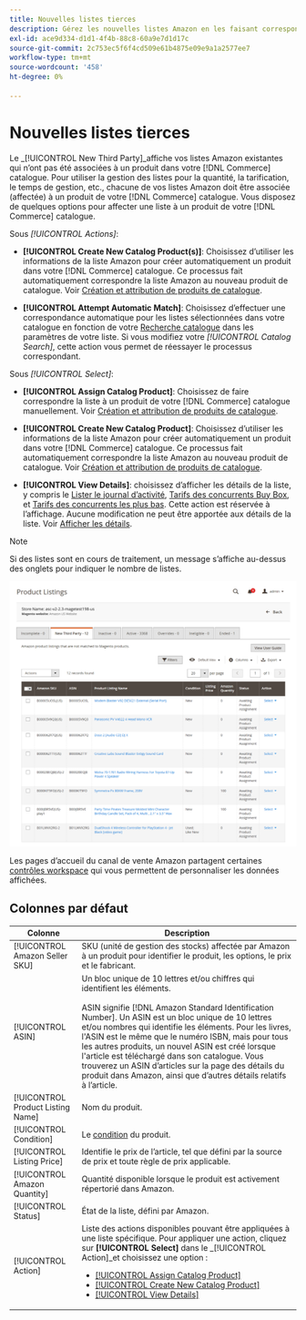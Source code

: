 ```yaml
---
title: Nouvelles listes tierces
description: Gérez les nouvelles listes Amazon en les faisant correspondre à un produit de votre catalogue Commerce.
exl-id: ace9d334-d1d1-4f4b-88c8-60a9e7d1d17c
source-git-commit: 2c753ec5f6f4cd509e61b4875e09e9a1a2577ee7
workflow-type: tm+mt
source-wordcount: '458'
ht-degree: 0%

---
```


# Nouvelles listes tierces

Le _[!UICONTROL New Third Party]_affiche vos listes Amazon existantes qui n’ont pas été associées à un produit dans votre [!DNL Commerce] catalogue. Pour utiliser la gestion des listes pour la quantité, la tarification, le temps de gestion, etc., chacune de vos listes Amazon doit être associée (affectée) à un produit de votre [!DNL Commerce] catalogue. Vous disposez de quelques options pour affecter une liste à un produit de votre [!DNL Commerce] catalogue.

Sous _[!UICONTROL Actions]_:

- **[!UICONTROL Create New Catalog Product(s)]**: Choisissez d’utiliser les informations de la liste Amazon pour créer automatiquement un produit dans votre [!DNL Commerce] catalogue. Ce processus fait automatiquement correspondre la liste Amazon au nouveau produit de catalogue. Voir [Création et attribution de produits de catalogue](./creating-assigning-catalog-products.md).

- **[!UICONTROL Attempt Automatic Match]**: Choisissez d’effectuer une correspondance automatique pour les listes sélectionnées dans votre catalogue en fonction de votre [Recherche catalogue](./catalog-search.md) dans les paramètres de votre liste. Si vous modifiez votre _[!UICONTROL Catalog Search]_, cette action vous permet de réessayer le processus correspondant.

Sous _[!UICONTROL Select]_:

- **[!UICONTROL Assign Catalog Product]**: Choisissez de faire correspondre la liste à un produit de votre [!DNL Commerce] catalogue manuellement. Voir [Création et attribution de produits de catalogue](./creating-assigning-catalog-products.md).

- **[!UICONTROL Create New Catalog Product]**: Choisissez d’utiliser les informations de la liste Amazon pour créer automatiquement un produit dans votre [!DNL Commerce] catalogue. Ce processus fait automatiquement correspondre la liste Amazon au nouveau produit de catalogue. Voir [Création et attribution de produits de catalogue](./creating-assigning-catalog-products.md).

- **[!UICONTROL View Details]**: choisissez d’afficher les détails de la liste, y compris le [Lister le journal d’activité](./product-listing-details.md#listing-activity-log), [Tarifs des concurrents Buy Box](./product-listing-details.md#buy-box-competitor-pricing), et [Tarifs des concurrents les plus bas](./product-listing-details.md#lowest-competitor-pricing). Cette action est réservée à l’affichage. Aucune modification ne peut être apportée aux détails de la liste. Voir [Afficher les détails](./product-listing-details.md).

>[!NOTE]
>
>Si des listes sont en cours de traitement, un message s’affiche au-dessus des onglets pour indiquer le nombre de listes.

![Nouvelles listes tierces](assets/amazon-listings-new-third-party.png)

Les pages d’accueil du canal de vente Amazon partagent certaines [contrôles workspace](./workspace-controls.md) qui vous permettent de personnaliser les données affichées.

## Colonnes par défaut

| Colonne | Description |
|---|---|
| [!UICONTROL Amazon Seller SKU] | SKU (unité de gestion des stocks) affectée par Amazon à un produit pour identifier le produit, les options, le prix et le fabricant. |
| [!UICONTROL ASIN] | Un bloc unique de 10 lettres et/ou chiffres qui identifient les éléments.<br><br>ASIN signifie [!DNL Amazon Standard Identification Number]. Un ASIN est un bloc unique de 10 lettres et/ou nombres qui identifie les éléments. Pour les livres, l&#39;ASIN est le même que le numéro ISBN, mais pour tous les autres produits, un nouvel ASIN est créé lorsque l&#39;article est téléchargé dans son catalogue. Vous trouverez un ASIN d’articles sur la page des détails du produit dans Amazon, ainsi que d’autres détails relatifs à l’article. |
| [!UICONTROL Product Listing Name] | Nom du produit. |
| [!UICONTROL Condition] | Le [condition](./product-listing-condition.md) du produit. |
| [!UICONTROL Listing Price] | Identifie le prix de l’article, tel que défini par la source de prix et toute règle de prix applicable. |
| [!UICONTROL Amazon Quantity] | Quantité disponible lorsque le produit est activement répertorié dans Amazon. |
| [!UICONTROL Status] | État de la liste, défini par Amazon. |
| [!UICONTROL Action] | Liste des actions disponibles pouvant être appliquées à une liste spécifique. Pour appliquer une action, cliquez sur **[!UICONTROL Select]** dans le _[!UICONTROL Action]_et choisissez une option :<ul><li>[[!UICONTROL Assign Catalog Product]](./creating-assigning-catalog-products.md)</li><li>[[!UICONTROL Create New Catalog Product]](./creating-assigning-catalog-products.md)</li><li>[[!UICONTROL View Details]](./product-listing-details.md)</li></ul> |

